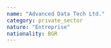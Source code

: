 ```yaml
---
name: "Advanced Data Tech Ltd."
category: private_sector
nature: "Entreprise"
nationality: BGR
---
```

    